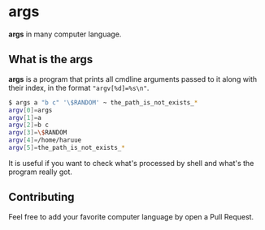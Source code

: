 args
========

**args** in many computer language.


## What is the args

**args** is a program that prints all cmdline arguments passed to it along with
their index, in the format `"argv[%d]=%s\n"`.

```bash
$ args a "b c" '\$RANDOM' ~ the_path_is_not_exists_*
argv[0]=args
argv[1]=a
argv[2]=b c
argv[3]=\$RANDOM
argv[4]=/home/haruue
argv[5]=the_path_is_not_exists_*
```

It is useful if you want to check what's processed by shell and what's the
program really got.


## Contributing

Feel free to add your favorite computer language by open a Pull Request.
